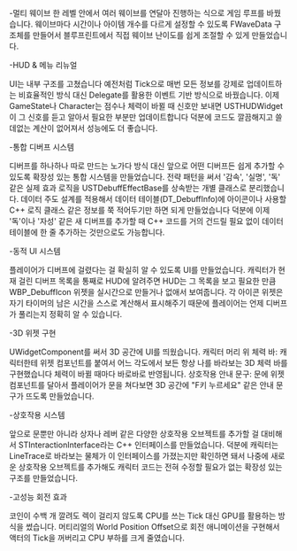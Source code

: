 -멀티 웨이브
한 레벨 안에서 여러 웨이브를 연달아 진행하는 식으로 게임 루프를 바꿨습니다.
웨이브마다 시간이나 아이템 개수를 다르게 설정할 수 있도록 FWaveData 구조체를 만들어서 블루프린트에서 직접 웨이브 난이도를 쉽게 조절할 수 있게 만들었습니다.

-HUD & 메뉴 리뉴얼

UI는 내부 구조를 고쳤습니다 예전처럼 Tick으로 매번 모든 정보를 강제로 업데이트하는 비효율적인 방식 대신 Delegate를 활용한 이벤트 기반 방식으로 바꿨습니다.
이제 GameState나 Character는 점수나 체력이 바뀔 때 신호만 보내면 USTHUDWidget이 그 신호를 듣고 알아서 필요한 부분만 업데이트합니다 덕분에 코드도 깔끔해지고 쓸데없는 계산이 없어져서 성능에도 더 좋습니다.

-통합 디버프 시스템

디버프를 하나하나 따로 만드는 노가다 방식 대신 앞으로 어떤 디버프든 쉽게 추가할 수 있도록 확장성 있는 통합 시스템을 만들었습니다. 전략 패턴을 써서 '감속', '실명', '독' 같은 실제 효과 로직을 USTDebuffEffectBase를 상속받는 개별 클래스로 분리했습니다.
데이터 주도 설계를 적용해서 데이터 테이블(DT_DebuffInfo)에 아이콘이나 사용할 C++ 로직 클래스 같은 정보를 쭉 적어두기만 하면 되게 만들었습니다 덕분에 이제 '독'이나 '자성' 같은 새 디버프를 추가할 때 C++ 코드를 거의 건드릴 필요 없이 데이터 테이블에 한 줄 추가하는 것만으로도 가능합니다.

-동적 UI 시스템

플레이어가 디버프에 걸렸다는 걸 확실히 알 수 있도록 UI를 만들었습니다. 캐릭터가 현재 걸린 디버프 목록을 통째로 HUD에 알려주면 HUD는 그 목록을 보고 필요한 만큼 WBP_DebuffIcon 위젯을 실시간으로 만들거나 없애서 보여줍니다.
각 아이콘 위젯은 자기 타이머의 남은 시간을 스스로 계산해서 표시해주기 때문에 플레이어는 언제 디버프가 풀리는지 정확히 알 수 있습니다.

-3D 위젯 구현

UWidgetComponent를 써서 3D 공간에 UI를 띄웠습니다.
캐릭터 머리 위 체력 바: 캐릭터한테 위젯 컴포넌트를 붙여서 어느 각도에서 보든 항상 나를 바라보는 3D 체력 바를 구현했습니다 체력이 바뀔 때마다 바로바로 반영됩니다.
상호작용 안내 문구: 문에 위젯 컴포넌트를 달아서 플레이어가 문을 쳐다보면 3D 공간에 "F키 누르세요" 같은 안내 문구가 뜨도록 만들었습니다.

-상호작용 시스템

앞으로 문뿐만 아니라 상자나 레버 같은 다양한 상호작용 오브젝트를 추가할 걸 대비해서 STInteractionInterface라는 C++ 인터페이스를 만들었습니다.
덕분에 캐릭터는 LineTrace로 바라보는 물체가 이 인터페이스를 가졌는지만 확인하면 돼서 나중에 새로운 상호작용 오브젝트를 추가해도 캐릭터 코드는 전혀 수정할 필요가 없는 확장성 있는 구조를 만들었습니다.

-고성능 회전 효과

코인이 수백 개 깔려도 렉이 걸리지 않도록 CPU를 쓰는 Tick 대신 GPU를 활용하는 방식을 썼습니다. 머티리얼의 World Position Offset으로 회전 애니메이션을 구현해서 액터의 Tick을 꺼버리고 CPU 부하를 크게 줄였습니다.
